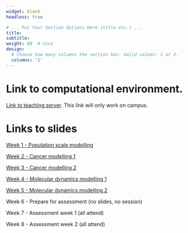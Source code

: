 ```yaml
---
widget: blank
headless: true

# ... Put Your Section Options Here (title etc.) ...
title:
subtitle:
weight: 69  # nice
design:
  # Choose how many columns the section has. Valid values: 1 or 2.
  columns: '1'
---
```


# Link to computational environment.

[Link to teaching server](http://139.184.170.218:9001/). This link will only work on campus.


# Links to slides

[Week 1 - Population scale modelling](Week1.pptx)

[Week 2 - Cancer modelling 1](Week2.pptx)

[Week 3 - Cancer modelling 2](Week3.pptx)

[Week 4 - Molecular dynamics modelling  1](Week4.pptx)

[Week 5 - Molecular dynamics modelling  2](Week5.pptx)

Week 6 - Prepare for assessment (no slides, no session)

Week 7 - Assessment week 1 (all attend)

Week 8 - Assessment week 2 (all attend)
